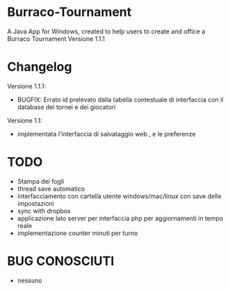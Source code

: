 Burraco-Tournament
==================

A Java App for Windows, created to help users to create and office a Burraco Tournament
Versione 1.1.1

Changelog
====
Versione 1.1.1:

- BUGFIX: Errato id prelevato dalla tabella contestuale di interfaccia con il database dei tornei e dei giocatori

Versione 1.1:

- implementata l'interfaccia di salvataggio web , e le preferenze



TODO
==============

- Stampa dei fogli
- thread save automatico
- interfacciamento con cartella utente windows/mac/linux con save delle impostazioni
- sync with dropbox
- applicazione lato server per interfaccia php per aggiornamenti in tempo reale
- implementazione counter minuti per turno

BUG CONOSCIUTI
=========
- nessuno

